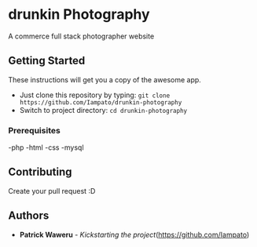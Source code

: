 # drunkin Photography

A commerce full stack photographer website

## Getting Started

These instructions will get you a copy of the awesome app.
- Just clone this repository by typing: `git clone https://github.com/Iampato/drunkin-photography`
- Switch to project directory: `cd drunkin-photography`

### Prerequisites

-php
-html
-css
-mysql


## Contributing

Create your pull request :D

## Authors

* **Patrick Waweru** - *Kickstarting the project*(https://github.com/Iampato)

